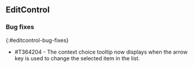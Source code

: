 ## EditControl

### Bug fixes
{:#editcontrol-bug-fixes}

* \#T364204 - The context choice tooltip now displays when the arrow key is used to change the selected item in the list.

